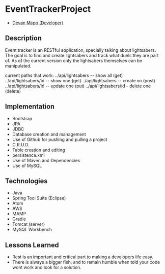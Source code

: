 # EventTrackerProject

* [Devan Mapp (Developer)](https://github.com/Devan-R-Mapp)

## Description
Event tracker is an RESTful application, specially talking about lightsabers.
The goal is to find and create lightsabers and track what duels they are part of.
As of the current version only the lightsabers themselves can be manipulated.


current paths that work:
../api/lightsabers -- show all (get)
../api/lightsabers/id -- show one (get)
../api/lightsabers -- create on (post)
../api/lightsabers/id -- update one (put)
../api/lightsabers/id -  delete one (delete)


## Implementation
* Bootstrap
* JPA
* JDBC
* Database creation and management
* Use of Github for pushing and pulling a project
* C.R.U.D.
* Table creation and editing
* persistence.xml
* Use of Maven and Dependencies
* Use of MySQL

## Technologies
* Java
* Spring Tool Suite (Eclipse)
* Atom
* AWS
* MAMP
* Gradle
* Tomcat (server)
* MySQL Workbench



## Lessons Learned
* Rest is an important and critical part to making a developers life easy.
* There is always a bigger fish, and to remain humble when told your code wont work and look for a solution.
